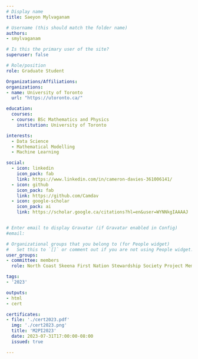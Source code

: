 ```yaml
---
# Display name
title: Saeyon Mylvaganam

# Username (this should match the folder name)
authors:
- smylvaganam

# Is this the primary user of the site?
superuser: false

# Role/position
role: Graduate Student

Organizations/Affiliations:
organizations:
- name: University of Toronto
  url: "https://utoronto.ca/"

education:
  courses:
  - course: BSc Mathematics and Physics
    institution: University of Toronto

interests:
  - Data Science
  - Mathematical Modelling
  - Machine Learning

social:
  - icon: linkedin
    icon_pack: fab
    link: https://www.linkedin.com/in/cameron-davies-361006141/
  - icon: github
    icon_pack: fab
    link: https://github.com/Camdav
  - icon: google-scholar
    icon_pack: ai
    link: https://scholar.google.ca/citations?hl=en&user=WYNNkgIAAAAJ


# Enter email to display Gravatar (if Gravatar enabled in Config)
#email:

# Organizational groups that you belong to (for People widget)
#   Set this to `[]` or comment out if you are not using People widget.
user_groups:
- committee: members
  role: North Coast Skeena First Nation Stewardship Society Project Member

tags:
- '2023'

outputs:
- html
- cert

certificates:
- file: './cert2023.pdf'
  img: './cert2023.png'
  title: 'M2PI2023'
  date: 2023-07-31T17:00:00-08:00
  issued: true

---
```

